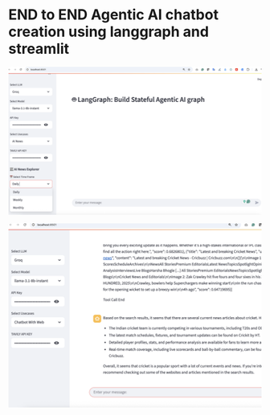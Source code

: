 # END to END Agentic AI chatbot creation using langgraph and streamlit

![alt text](image-1.png)

![alt text](image.png)